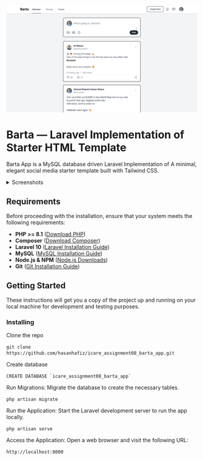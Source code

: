 ![Barta](public/screenshots/preview.png)

# Barta — Laravel Implementation of Starter HTML Template

Barta App is a MySQL database driven Laravel Implementation of A minimal, elegant social media starter template built with Tailwind CSS.

<details>
<summary>Screenshots</summary>

![Barta](public/screenshots/preview.png)
![Barta](public/screenshots/register.png)
![Barta](public/screenshots/login.png)

</details>

## Requirements

Before proceeding with the installation, ensure that your system meets the following requirements:

- **PHP >= 8.1** ([Download PHP](https://www.php.net/downloads.php))
- **Composer** ([Download Composer](https://getcomposer.org/download/))
- **Laravel 10** ([Laravel Installation Guide](https://laravel.com/docs/10.x/installation))
- **MySQL** ([MySQL Installation Guide](https://www.mysql.com/downloads/))
- **Node.js & NPM** ([Node.js Downloads](https://nodejs.org/en/))
- **Git** ([Git Installation Guide](https://git-scm.com/downloads))

## Getting Started

These instructions will get you a copy of the project up and running on your local machine for development and testing purposes.

### Installing

Clone the repo

```
git clone https://github.com/hasanhafiz/icare_assignment08_barta_app.git
```

Create database

```
CREATE DATABASE `icare_assignment08_barta_app`
```

Run Migrations: Migrate the database to create the necessary tables.

```
php artisan migrate
```

Run the Application: Start the Laravel development server to run the app locally.

```
php artisan serve
``````

Access the Application: Open a web browser and visit the following URL:

```
http://localhost:8000
```